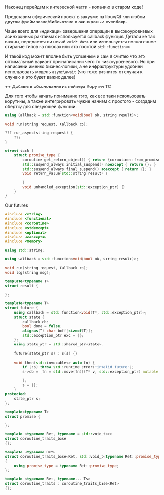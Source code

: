 Наконец перейдем к интересной части - копанию в старом коде!

Представим сферический проект в вакууме на libuv/Qt или
любом другом фреймворке/библиотеке с асинхроным eventloop.

Чаще всего для индикации завершения операции в высокоуровневых асинхронных рантаймах используется callback функция. Детали не так важны, передается ли некий `void* data` или используется полноценное стирание типов на плюсах или это простой `std::function<>`

И такой код может вполне быть успшеным и сам я считаю что это оптимальный вариант при написании чего то низкоуровневого. Но при написании именно бизнес-логики, а не инфраструктуры удобней использовать модель `async\await` (что тоже разнится от случая к случаю и это будет важно далее)

++ Добавить обоснования из пейпера Корутин ТС

Для того чтобы начать понимание того, как все таки использовать корутины, а также интегрировать чужие начнем с простого - создадим обертку для следующей функции.

```cpp
using Callback = std::function<void(bool ok, string result)>;

void run(string request, Callback cb);

??? run_async(string request) {
    ???
}
```

```cpp
struct task {
    struct promise_type {
        coroutine get_return_object() { return {coroutine::from_promise(*this)}; }
        std::suspend_always initial_suspend() noexcept { return {}; }
        std::suspend_always final_suspend() noexcept { return {}; }
        void return_value(std::string result) {

        }
        void unhandled_exception(std::exception_ptr) {}
    }
}
```


Our futures
```cpp
#include <string>
#include <functional>
#include <coroutine>
#include <stdexcept>
#include <optional>
#include <concepts>
#include <memory>

using std::string;

using Callback = std::function<void(bool ok, string result)>;

void run(string request, Callback cb);
void log(string msg);

template<typename T>
struct result {

};

template<typename T>
struct future {
    using callback = std::function<void(T*, std::exception_ptr)>;
    struct state {
        callback cb;
        bool done = false;
        alignas(T) char buff[sizeof(T)];
        std::exception_ptr exc = {};
    };
    using state_ptr = std::shared_ptr<state>;
    
    future(state_ptr s) : s(s) {}
    
    void then(std::invocable<> auto fn) {
        if (!s) throw std::runtime_error("invalid future");
        s->cb = [fn = std::move(fn)](T* v, std::exception_ptr) mutable {

        };
        s = {};
    }
protected:
    state_ptr s;
};

template<typename T>
struct promise {

};
```


```cpp
template <typename Ret, typename = std::void_t<>>
struct coroutine_traits_base
{};

template <typename Ret>
struct coroutine_traits_base<Ret, std::void_t<typename Ret::promise_type>>
{
    using promise_type = typename Ret::promise_type;
};

template <typename Ret, typename... Ts>
struct coroutine_traits : coroutine_traits_base<Ret>
{};
```
